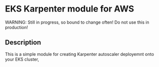 # EKS Karpenter module for AWS

WARNING: Still in progress, so bound to change often! Do not use this in production!


## Description

This is a simple module for creating Karpenter autoscaler deployemnt onto your EKS cluster,




